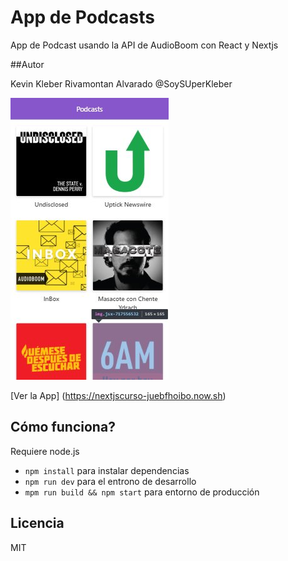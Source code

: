 # App de Podcasts

App de Podcast usando la API de AudioBoom con React y Nextjs

##Autor

Kevin Kleber Rivamontan Alvarado
@SoySUperKleber

![captura de la app](./readme-static/app.jpg)

[Ver la App] (https://nextjscurso-juebfhoibo.now.sh)

## Cómo funciona?

Requiere node.js 

* `npm install` para instalar dependencias
* `npm run dev` para el entrono de desarrollo
* `mpm run build && npm start` para entorno de producción

## Licencia

MIT